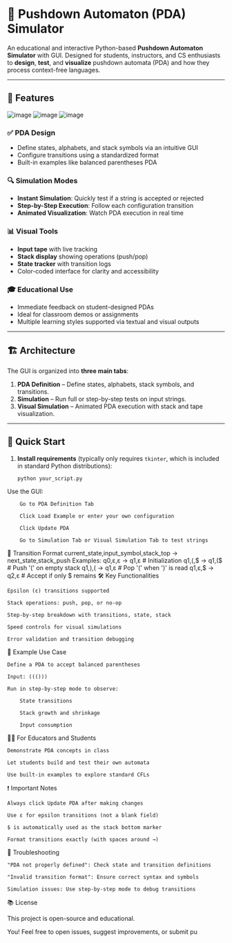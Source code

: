 # 🧠 Pushdown Automaton (PDA) Simulator

An educational and interactive Python-based **Pushdown Automaton Simulator** with GUI. Designed for students, instructors, and CS enthusiasts to **design**, **test**, and **visualize** pushdown automata (PDA) and how they process context-free languages.

---

## 📸 Features
![image](https://github.com/user-attachments/assets/8567d566-8819-47f3-8a61-e9411bd09322)
![image](https://github.com/user-attachments/assets/80bbcaa1-0fb5-48fc-a53c-b85ac492d380)
![image](https://github.com/user-attachments/assets/cc175a53-1366-42c7-9abb-57f7ec2492e1)



### ✅ PDA Design
- Define states, alphabets, and stack symbols via an intuitive GUI
- Configure transitions using a standardized format
- Built-in examples like balanced parentheses PDA

### 🔍 Simulation Modes
- **Instant Simulation**: Quickly test if a string is accepted or rejected
- **Step-by-Step Execution**: Follow each configuration transition
- **Animated Visualization**: Watch PDA execution in real time

### 📊 Visual Tools
- **Input tape** with live tracking
- **Stack display** showing operations (push/pop)
- **State tracker** with transition logs
- Color-coded interface for clarity and accessibility

### 🎓 Educational Use
- Immediate feedback on student-designed PDAs
- Ideal for classroom demos or assignments
- Multiple learning styles supported via textual and visual outputs

---

## 🏗 Architecture

The GUI is organized into **three main tabs**:
1. **PDA Definition** – Define states, alphabets, stack symbols, and transitions.
2. **Simulation** – Run full or step-by-step tests on input strings.
3. **Visual Simulation** – Animated PDA execution with stack and tape visualization.

---

## 🚀 Quick Start

1. **Install requirements** (typically only requires `tkinter`, which is included in standard Python distributions):
   ```bash
   python your_script.py
Use the GUI:

        Go to PDA Definition Tab

        Click Load Example or enter your own configuration

        Click Update PDA

        Go to Simulation Tab or Visual Simulation Tab to test strings

📘 Transition Format
current_state,input_symbol,stack_top → next_state,stack_push
Examples:
          q0,ε,ε → q1,ε      # Initialization
          q1,(,$ → q1,($     # Push '(' on empty stack
          q1,),( → q1,ε      # Pop '(' when ')' is read
          q1,ε,$ → q2,ε      # Accept if only $ remains
🛠 Key Functionalities

    Epsilon (ε) transitions supported

    Stack operations: push, pop, or no-op

    Step-by-step breakdown with transitions, state, stack

    Speed controls for visual simulations

    Error validation and transition debugging

🧪 Example Use Case

    Define a PDA to accept balanced parentheses

    Input: ((()))

    Run in step-by-step mode to observe:

        State transitions

        Stack growth and shrinkage

        Input consumption

🧑‍🏫 For Educators and Students

    Demonstrate PDA concepts in class

    Let students build and test their own automata

    Use built-in examples to explore standard CFLs

❗ Important Notes

    Always click Update PDA after making changes

    Use ε for epsilon transitions (not a blank field)

    $ is automatically used as the stack bottom marker

    Format transitions exactly (with spaces around →)

🐞 Troubleshooting

    "PDA not properly defined": Check state and transition definitions

    "Invalid transition format": Ensure correct syntax and symbols

    Simulation issues: Use step-by-step mode to debug transitions

📚 License

This project is open-source and educational.

You! Feel free to open issues, suggest improvements, or submit pu

